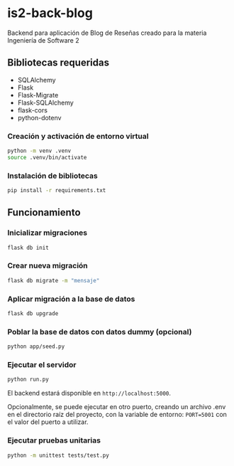 # is2-back-blog
Backend para aplicación de Blog de Reseñas creado para la materia Ingeniería de Software 2

## Bibliotecas requeridas
- SQLAlchemy
- Flask
- Flask-Migrate
- Flask-SQLAlchemy
- flask-cors
- python-dotenv

### Creación y activación de entorno virtual
```sh
python -m venv .venv
source .venv/bin/activate
```

### Instalación de bibliotecas
```sh
pip install -r requirements.txt
```

## Funcionamiento

### Inicializar migraciones

```sh
flask db init
```

### Crear nueva migración
```sh
flask db migrate -m "mensaje"
```

### Aplicar migración a la base de datos

```sh
flask db upgrade
```

### Poblar la base de datos con datos dummy (opcional)

```sh
python app/seed.py
```

### Ejecutar el servidor

```sh
python run.py
```

El backend estará disponible en `http://localhost:5000`.

Opcionalmente, se puede ejecutar en otro puerto, creando un archivo .env en el directorio raíz del proyecto, con la variable de entorno: `PORT=5001` con el valor del puerto a utilizar.

### Ejecutar pruebas unitarias


```sh
python -m unittest tests/test.py
```
